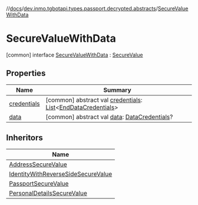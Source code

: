 //[docs](../../../index.md)/[dev.inmo.tgbotapi.types.passport.decrypted.abstracts](../index.md)/[SecureValueWithData](index.md)



# SecureValueWithData  
 [common] interface [SecureValueWithData](index.md) : [SecureValue](../-secure-value/index.md)   


## Properties  
  
|  Name |  Summary | 
|---|---|
| <a name="dev.inmo.tgbotapi.types.passport.decrypted.abstracts/SecureValueWithData/credentials/#/PointingToDeclaration/"></a>[credentials](index.md#%5Bdev.inmo.tgbotapi.types.passport.decrypted.abstracts%2FSecureValueWithData%2Fcredentials%2F%23%2FPointingToDeclaration%2F%5D%2FProperties%2F625018081)| <a name="dev.inmo.tgbotapi.types.passport.decrypted.abstracts/SecureValueWithData/credentials/#/PointingToDeclaration/"></a> [common] abstract val [credentials](index.md#%5Bdev.inmo.tgbotapi.types.passport.decrypted.abstracts%2FSecureValueWithData%2Fcredentials%2F%23%2FPointingToDeclaration%2F%5D%2FProperties%2F625018081): [List](https://kotlinlang.org/api/latest/jvm/stdlib/kotlin.collections/-list/index.html)<[EndDataCredentials](../../dev.inmo.tgbotapi.types.passport.credentials/-end-data-credentials/index.md)>   <br>|
| <a name="dev.inmo.tgbotapi.types.passport.decrypted.abstracts/SecureValueWithData/data/#/PointingToDeclaration/"></a>[data](data.md)| <a name="dev.inmo.tgbotapi.types.passport.decrypted.abstracts/SecureValueWithData/data/#/PointingToDeclaration/"></a> [common] abstract val [data](data.md): [DataCredentials](../../dev.inmo.tgbotapi.types.passport.credentials/-data-credentials/index.md)?   <br>|


## Inheritors  
  
|  Name | 
|---|
| <a name="dev.inmo.tgbotapi.types.passport.decrypted/AddressSecureValue///PointingToDeclaration/"></a>[AddressSecureValue](../../dev.inmo.tgbotapi.types.passport.decrypted/-address-secure-value/index.md)|
| <a name="dev.inmo.tgbotapi.types.passport.decrypted/IdentityWithReverseSideSecureValue///PointingToDeclaration/"></a>[IdentityWithReverseSideSecureValue](../../dev.inmo.tgbotapi.types.passport.decrypted/-identity-with-reverse-side-secure-value/index.md)|
| <a name="dev.inmo.tgbotapi.types.passport.decrypted/PassportSecureValue///PointingToDeclaration/"></a>[PassportSecureValue](../../dev.inmo.tgbotapi.types.passport.decrypted/-passport-secure-value/index.md)|
| <a name="dev.inmo.tgbotapi.types.passport.decrypted/PersonalDetailsSecureValue///PointingToDeclaration/"></a>[PersonalDetailsSecureValue](../../dev.inmo.tgbotapi.types.passport.decrypted/-personal-details-secure-value/index.md)|

